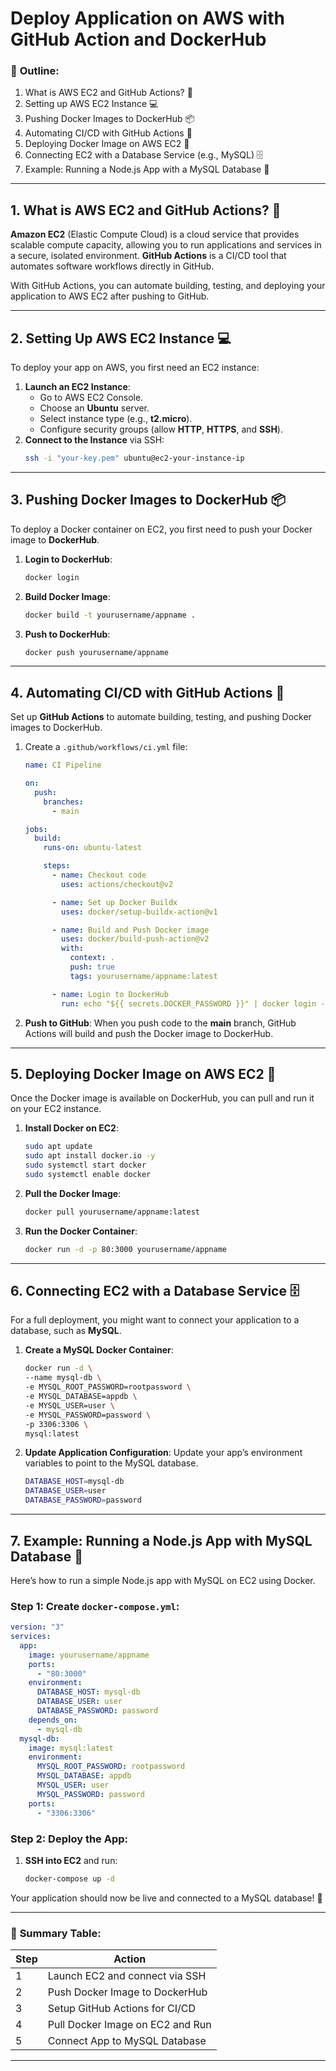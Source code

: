 # Deploy Application on AWS with GitHub Action and DockerHub

### 📝 **Outline:**

1. What is AWS EC2 and GitHub Actions? 🤔
2. Setting up AWS EC2 Instance 💻
3. Pushing Docker Images to DockerHub 📦
4. Automating CI/CD with GitHub Actions 🔄
5. Deploying Docker Image on AWS EC2 🐳
6. Connecting EC2 with a Database Service (e.g., MySQL) 🗄️
7. Example: Running a Node.js App with a MySQL Database 🎯

---

## 1. What is **AWS EC2** and **GitHub Actions**? 🤔

**Amazon EC2** (Elastic Compute Cloud) is a cloud service that provides scalable compute capacity, allowing you to run applications and services in a secure, isolated environment. **GitHub Actions** is a CI/CD tool that automates software workflows directly in GitHub.

With GitHub Actions, you can automate building, testing, and deploying your application to AWS EC2 after pushing to GitHub.

---

## 2. Setting Up AWS EC2 Instance 💻

To deploy your app on AWS, you first need an EC2 instance:

1. **Launch an EC2 Instance**:
   - Go to AWS EC2 Console.
   - Choose an **Ubuntu** server.
   - Select instance type (e.g., **t2.micro**).
   - Configure security groups (allow **HTTP**, **HTTPS**, and **SSH**).
2. **Connect to the Instance** via SSH:
   ```bash
   ssh -i "your-key.pem" ubuntu@ec2-your-instance-ip
   ```

---

## 3. Pushing Docker Images to DockerHub 📦

To deploy a Docker container on EC2, you first need to push your Docker image to **DockerHub**.

1. **Login to DockerHub**:

   ```bash
   docker login
   ```

2. **Build Docker Image**:

   ```bash
   docker build -t yourusername/appname .
   ```

3. **Push to DockerHub**:
   ```bash
   docker push yourusername/appname
   ```

---

## 4. Automating CI/CD with GitHub Actions 🔄

Set up **GitHub Actions** to automate building, testing, and pushing Docker images to DockerHub.

1. Create a `.github/workflows/ci.yml` file:

   ```yaml
   name: CI Pipeline

   on:
     push:
       branches:
         - main

   jobs:
     build:
       runs-on: ubuntu-latest

       steps:
         - name: Checkout code
           uses: actions/checkout@v2

         - name: Set up Docker Buildx
           uses: docker/setup-buildx-action@v1

         - name: Build and Push Docker image
           uses: docker/build-push-action@v2
           with:
             context: .
             push: true
             tags: yourusername/appname:latest

         - name: Login to DockerHub
           run: echo "${{ secrets.DOCKER_PASSWORD }}" | docker login -u "${{ secrets.DOCKER_USERNAME }}" --password-stdin
   ```

2. **Push to GitHub**:
   When you push code to the **main** branch, GitHub Actions will build and push the Docker image to DockerHub.

---

## 5. Deploying Docker Image on AWS EC2 🐳

Once the Docker image is available on DockerHub, you can pull and run it on your EC2 instance.

1. **Install Docker on EC2**:

   ```bash
   sudo apt update
   sudo apt install docker.io -y
   sudo systemctl start docker
   sudo systemctl enable docker
   ```

2. **Pull the Docker Image**:

   ```bash
   docker pull yourusername/appname:latest
   ```

3. **Run the Docker Container**:
   ```bash
   docker run -d -p 80:3000 yourusername/appname
   ```

---

## 6. Connecting EC2 with a Database Service 🗄️

For a full deployment, you might want to connect your application to a database, such as **MySQL**.

1. **Create a MySQL Docker Container**:

   ```bash
   docker run -d \
   --name mysql-db \
   -e MYSQL_ROOT_PASSWORD=rootpassword \
   -e MYSQL_DATABASE=appdb \
   -e MYSQL_USER=user \
   -e MYSQL_PASSWORD=password \
   -p 3306:3306 \
   mysql:latest
   ```

2. **Update Application Configuration**:
   Update your app’s environment variables to point to the MySQL database.
   ```bash
   DATABASE_HOST=mysql-db
   DATABASE_USER=user
   DATABASE_PASSWORD=password
   ```

---

## 7. Example: Running a Node.js App with MySQL Database 🎯

Here’s how to run a simple Node.js app with MySQL on EC2 using Docker.

### **Step 1**: Create `docker-compose.yml`:

```yaml
version: "3"
services:
  app:
    image: yourusername/appname
    ports:
      - "80:3000"
    environment:
      DATABASE_HOST: mysql-db
      DATABASE_USER: user
      DATABASE_PASSWORD: password
    depends_on:
      - mysql-db
  mysql-db:
    image: mysql:latest
    environment:
      MYSQL_ROOT_PASSWORD: rootpassword
      MYSQL_DATABASE: appdb
      MYSQL_USER: user
      MYSQL_PASSWORD: password
    ports:
      - "3306:3306"
```

### **Step 2**: Deploy the App:

1. **SSH into EC2** and run:
   ```bash
   docker-compose up -d
   ```

Your application should now be live and connected to a MySQL database! 🎉

---

### 🚀 **Summary Table**:

| Step | Action                           |
| ---- | -------------------------------- |
| 1    | Launch EC2 and connect via SSH   |
| 2    | Push Docker Image to DockerHub   |
| 3    | Setup GitHub Actions for CI/CD   |
| 4    | Pull Docker Image on EC2 and Run |
| 5    | Connect App to MySQL Database    |

---
